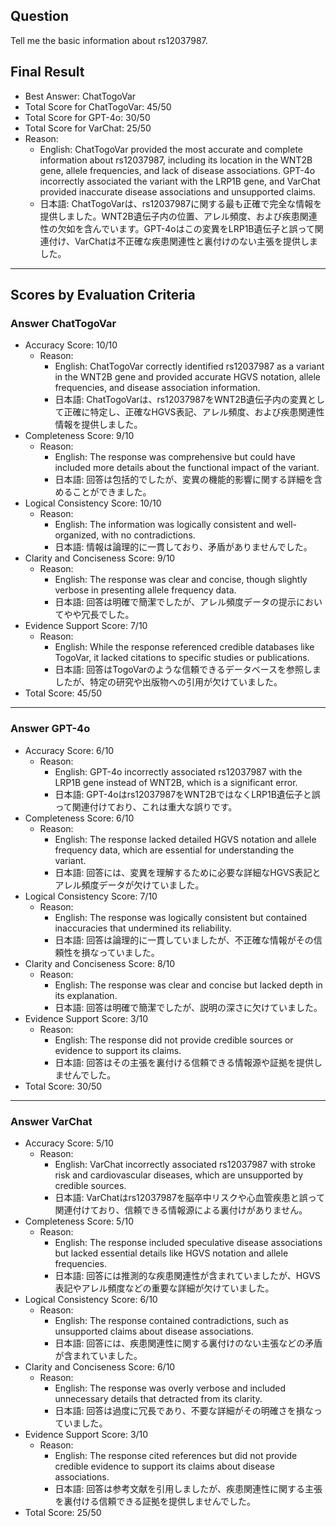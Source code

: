 ## Question

Tell me the basic information about rs12037987.

## Final Result

- Best Answer: ChatTogoVar
- Total Score for ChatTogoVar: 45/50
- Total Score for GPT-4o: 30/50
- Total Score for VarChat: 25/50
- Reason:
  - English: ChatTogoVar provided the most accurate and complete information about rs12037987, including its location in the WNT2B gene, allele frequencies, and lack of disease associations. GPT-4o incorrectly associated the variant with the LRP1B gene, and VarChat provided inaccurate disease associations and unsupported claims.
  - 日本語: ChatTogoVarは、rs12037987に関する最も正確で完全な情報を提供しました。WNT2B遺伝子内の位置、アレル頻度、および疾患関連性の欠如を含んでいます。GPT-4oはこの変異をLRP1B遺伝子と誤って関連付け、VarChatは不正確な疾患関連性と裏付けのない主張を提供しました。

---

## Scores by Evaluation Criteria

### Answer ChatTogoVar
- Accuracy Score: 10/10
  - Reason: 
    - English: ChatTogoVar correctly identified rs12037987 as a variant in the WNT2B gene and provided accurate HGVS notation, allele frequencies, and disease association information.
    - 日本語: ChatTogoVarは、rs12037987をWNT2B遺伝子内の変異として正確に特定し、正確なHGVS表記、アレル頻度、および疾患関連性情報を提供しました。
- Completeness Score: 9/10
  - Reason: 
    - English: The response was comprehensive but could have included more details about the functional impact of the variant.
    - 日本語: 回答は包括的でしたが、変異の機能的影響に関する詳細を含めることができました。
- Logical Consistency Score: 10/10
  - Reason: 
    - English: The information was logically consistent and well-organized, with no contradictions.
    - 日本語: 情報は論理的に一貫しており、矛盾がありませんでした。
- Clarity and Conciseness Score: 9/10
  - Reason: 
    - English: The response was clear and concise, though slightly verbose in presenting allele frequency data.
    - 日本語: 回答は明確で簡潔でしたが、アレル頻度データの提示においてやや冗長でした。
- Evidence Support Score: 7/10
  - Reason: 
    - English: While the response referenced credible databases like TogoVar, it lacked citations to specific studies or publications.
    - 日本語: 回答はTogoVarのような信頼できるデータベースを参照しましたが、特定の研究や出版物への引用が欠けていました。
- Total Score: 45/50

---

### Answer GPT-4o
- Accuracy Score: 6/10
  - Reason: 
    - English: GPT-4o incorrectly associated rs12037987 with the LRP1B gene instead of WNT2B, which is a significant error.
    - 日本語: GPT-4oはrs12037987をWNT2BではなくLRP1B遺伝子と誤って関連付けており、これは重大な誤りです。
- Completeness Score: 6/10
  - Reason: 
    - English: The response lacked detailed HGVS notation and allele frequency data, which are essential for understanding the variant.
    - 日本語: 回答には、変異を理解するために必要な詳細なHGVS表記とアレル頻度データが欠けていました。
- Logical Consistency Score: 7/10
  - Reason: 
    - English: The response was logically consistent but contained inaccuracies that undermined its reliability.
    - 日本語: 回答は論理的に一貫していましたが、不正確な情報がその信頼性を損なっていました。
- Clarity and Conciseness Score: 8/10
  - Reason: 
    - English: The response was clear and concise but lacked depth in its explanation.
    - 日本語: 回答は明確で簡潔でしたが、説明の深さに欠けていました。
- Evidence Support Score: 3/10
  - Reason: 
    - English: The response did not provide credible sources or evidence to support its claims.
    - 日本語: 回答はその主張を裏付ける信頼できる情報源や証拠を提供しませんでした。
- Total Score: 30/50

---

### Answer VarChat
- Accuracy Score: 5/10
  - Reason: 
    - English: VarChat incorrectly associated rs12037987 with stroke risk and cardiovascular diseases, which are unsupported by credible sources.
    - 日本語: VarChatはrs12037987を脳卒中リスクや心血管疾患と誤って関連付けており、信頼できる情報源による裏付けがありません。
- Completeness Score: 5/10
  - Reason: 
    - English: The response included speculative disease associations but lacked essential details like HGVS notation and allele frequencies.
    - 日本語: 回答には推測的な疾患関連性が含まれていましたが、HGVS表記やアレル頻度などの重要な詳細が欠けていました。
- Logical Consistency Score: 6/10
  - Reason: 
    - English: The response contained contradictions, such as unsupported claims about disease associations.
    - 日本語: 回答には、疾患関連性に関する裏付けのない主張などの矛盾が含まれていました。
- Clarity and Conciseness Score: 6/10
  - Reason: 
    - English: The response was overly verbose and included unnecessary details that detracted from its clarity.
    - 日本語: 回答は過度に冗長であり、不要な詳細がその明確さを損なっていました。
- Evidence Support Score: 3/10
  - Reason: 
    - English: The response cited references but did not provide credible evidence to support its claims about disease associations.
    - 日本語: 回答は参考文献を引用しましたが、疾患関連性に関する主張を裏付ける信頼できる証拠を提供しませんでした。
- Total Score: 25/50